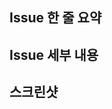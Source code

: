 ## Issue 한 줄 요약
<!-- 이슈를 한줄로 요약해주세요. -->

## Issue 세부 내용
<!-- 무슨 이슈인가요? -->

## 스크린샷
<!-- 이슈에 해당하는 부분을 보여주세요. -->
